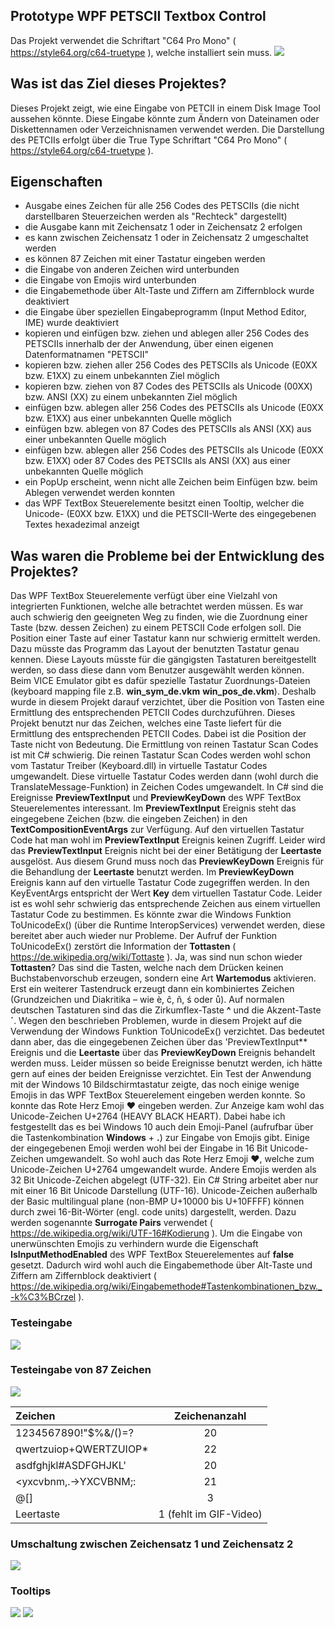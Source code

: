 ﻿## Prototype WPF PETSCII Textbox Control
Das Projekt verwendet die Schriftart "C64 Pro Mono" ( https://style64.org/c64-truetype ), welche installiert sein muss.
![](/images/Prototype_WPF_PETSCII_Textbox_Control_001.png)

## Was ist das Ziel dieses Projektes?
Dieses Projekt zeigt, wie eine Eingabe von PETCII in einem Disk Image Tool aussehen könnte.
Diese Eingabe könnte zum Ändern von Dateinamen oder Diskettennamen oder Verzeichnisnamen verwendet werden.
Die Darstellung des PETCIIs erfolgt über die True Type Schriftart "C64 Pro Mono" ( https://style64.org/c64-truetype ).

## Eigenschaften
- Ausgabe eines Zeichen für alle 256 Codes des PETSCIIs (die nicht darstellbaren Steuerzeichen werden als "Rechteck" dargestellt)
- die Ausgabe kann mit Zeichensatz 1 oder in Zeichensatz 2 erfolgen
- es kann zwischen Zeichensatz 1 oder in Zeichensatz 2 umgeschaltet werden
- es können 87 Zeichen mit einer Tastatur eingeben werden
- die Eingabe von anderen Zeichen wird unterbunden
- die Eingabe von Emojis wird unterbunden
- die Eingabemethode über Alt-Taste und Ziffern am Ziffernblock wurde deaktiviert
- die Eingabe über speziellen Eingabeprogramm (Input Method Editor, IME) wurde deaktiviert
- kopieren und einfügen bzw. ziehen und ablegen aller 256 Codes des PETSCIIs innerhalb der der Anwendung, über einen eigenen Datenformatnamen "PETSCII"
- kopieren bzw. ziehen aller 256 Codes des PETSCIIs als Unicode (E0XX bzw. E1XX) zu einem unbekannten Ziel möglich
- kopieren bzw. ziehen von 87 Codes des PETSCIIs als Unicode (00XX) bzw. ANSI (XX) zu einem unbekannten Ziel möglich
- einfügen bzw. ablegen aller 256 Codes des PETSCIIs als Unicode (E0XX bzw. E1XX) aus einer unbekannten Quelle möglich
- einfügen bzw. ablegen von 87 Codes des PETSCIIs als ANSI (XX) aus einer unbekannten Quelle möglich
- einfügen bzw. ablegen aller 256 Codes des PETSCIIs als Unicode (E0XX bzw. E1XX) oder 87 Codes des PETSCIIs als ANSI (XX) aus einer unbekannten Quelle möglich
- ein PopUp erscheint, wenn nicht alle Zeichen beim Einfügen bzw. beim Ablegen verwendet werden konnten
- das WPF TextBox Steuerelemente besitzt einen Tooltip, welcher die Unicode- (E0XX bzw. E1XX) und die PETSCII-Werte des eingegebenen Textes hexadezimal anzeigt

## Was waren die Probleme bei der Entwicklung des Projektes?
Das WPF TextBox Steuerelemente verfügt über eine Vielzahl von integrierten Funktionen, welche alle betrachtet werden müssen.
Es war auch schwierig den geeigneten Weg zu finden, wie die Zuordnung einer Taste (bzw. dessen Zeichen) zu einem PETSCII Code erfolgen soll.
Die Position einer Taste auf einer Tastatur kann nur schwierig ermittelt werden.
Dazu müsste das Programm das Layout der benutzten Tastatur genau kennen.
Diese Layouts müsste für die gängigsten Tastaturen bereitgestellt werden, so dass diese dann vom Benutzer ausgewählt werden können.
Beim VICE Emulator gibt es dafür spezielle Tastatur Zuordnungs-Dateien (keyboard mapping file z.B. **win_sym_de.vkm** **win_pos_de.vkm**).
Deshalb wurde in diesem Projekt darauf verzichtet, über die Position von Tasten eine Ermittlung des entsprechenden PETCII Codes durchzuführen.
Dieses Projekt benutzt nur das Zeichen, welches eine Taste liefert für die Ermittlung des entsprechenden PETCII Codes.
Dabei ist die Position der Taste nicht von Bedeutung.
Die Ermittlung von reinen Tastatur Scan Codes ist mit C# schwierig.
Die reinen Tastatur Scan Codes werden wohl schon vom Tastatur Treiber (Keyboard.dll) in virtuelle Tastatur Codes umgewandelt.
Diese virtuelle Tastatur Codes werden dann (wohl durch die TranslateMessage-Funktion) in Zeichen Codes umgewandelt.
In C# sind die Ereignisse **PreviewTextInput** und **PreviewKeyDown** des WPF TextBox Steuerelementes interessant.
Im **PreviewTextInput** Ereignis steht das eingegebene Zeichen (bzw. die eingeben Zeichen) in den **TextCompositionEventArgs** zur Verfügung.
Auf den virtuellen Tastatur Code hat man wohl im **PreviewTextInput** Ereignis keinen Zugriff.
Leider wird das **PreviewTextInput** Ereignis nicht bei der einer Betätigung der **Leertaste** ausgelöst.
Aus diesem Grund muss noch das **PreviewKeyDown** Ereignis für die Behandlung der **Leertaste** benutzt werden.
Im **PreviewKeyDown** Ereignis kann auf den virtuelle Tastatur Code zugegriffen werden.
In den KeyEventArgs entspricht der Wert **Key** dem virtuellen Tastatur Code.
Leider ist es wohl sehr schwierig das entsprechende Zeichen aus einem virtuellen Tastatur Code zu bestimmen.
Es könnte zwar die Windows Funktion ToUnicodeEx() (über die Runtime InteropServices) verwendet werden, diese bereitet aber auch wieder nur Probleme.
Der Aufruf der Funktion ToUnicodeEx() zerstört die Information der **Tottasten** ( https://de.wikipedia.org/wiki/Tottaste ).
Ja, was sind nun schon wieder **Tottasten**?
Das sind die Tasten, welche nach dem Drücken keinen Buchstabenvorschub erzeugen, sondern eine Art **Wartemodus** aktivieren.
Erst ein weiterer Tastendruck erzeugt dann ein kombiniertes Zeichen (Grundzeichen und Diakritika – wie è, ĉ, ñ, ś oder ů).
Auf normalen deutschen Tastaturen sind das die Zirkumflex-Taste **^**  und die Akzent-Taste **´**.
Wegen den beschrieben Problemen, wurde in diesem Projekt auf die Verwendung der Windows Funktion ToUnicodeEx() verzichtet.
Das bedeutet dann aber, das die eingegebenen Zeichen über das 'PreviewTextInput** Ereignis und die **Leertaste** über das **PreviewKeyDown** Ereignis behandelt werden muss.
Leider müssen so beide Ereignisse benutzt werden, ich hätte gern auf eines der beiden Ereignisse verzichtet.
Ein Test der Anwendung mit der Windows 10 Bildschirmtastatur zeigte, das noch einige wenige Emojis in das WPF TextBox Steuerelement eingeben werden konnte.
So konnte das Rote Herz Emoji ❤ eingeben werden. Zur Anzeige kam wohl das Unicode-Zeichen U+2764 (HEAVY BLACK HEART).
Dabei habe ich festgestellt das es bei Windows 10 auch dein Emoji-Panel (aufrufbar über die Tastenkombination **Windows** + **.**) zur Eingabe von Emojis gibt.
Einige der eingegebenen Emoji werden wohl bei der Eingabe in 16 Bit Unicode-Zeichen umgewandelt.
So wohl auch das Rote Herz Emoji ❤, welche zum Unicode-Zeichen U+2764 umgewandelt wurde.
Andere Emojis werden als 32 Bit Unicode-Zeichen abgelegt (UTF-32).
Ein C# String arbeitet aber nur mit einer 16 Bit Unicode Darstellung (UTF-16).
Unicode-Zeichen außerhalb der Basic multilingual plane (non-BMP U+10000 bis U+10FFFF) können durch zwei 16-Bit-Wörter (engl. code units) dargestellt, werden.
Dazu werden sogenannte **Surrogate Pairs** verwendet ( https://de.wikipedia.org/wiki/UTF-16#Kodierung ).
Um die Eingabe von unerwünschten Emojis zu verhindern wurde die Eigenschaft **IsInputMethodEnabled** des WPF TextBox Steuerelementes auf **false** gesetzt.
Dadurch wird wohl auch die Eingabemethode über Alt-Taste und Ziffern am Ziffernblock deaktiviert ( https://de.wikipedia.org/wiki/Eingabemethode#Tastenkombinationen_bzw._-k%C3%BCrzel ).


### Testeingabe
![](/images/Prototype_WPF_PETSCII_Textbox_Control_002.gif)

### Testeingabe von 87 Zeichen

![](/images/Prototype_WPF_PETSCII_Textbox_Control_003.gif)

| Zeichen               | Zeichenanzahl           |
|:----------------------|:-----------------------:|
| 1234567890!"$%&/()=?  | 20                      |
| qwertzuiop+QWERTZUIOP*| 22                      |
| asdfghjkl#ASDFGHJKL'  | 20                      |
| <yxcvbnm,.->YXCVBNM;: | 21                      |
| @[]                   | 3                       |
| Leertaste             | 1 (fehlt im GIF-Video)  |


### Umschaltung zwischen Zeichensatz 1 und Zeichensatz 2

![](/images/Prototype_WPF_PETSCII_Textbox_Control_004.gif)

### Tooltips

![](/images/Prototype_WPF_PETSCII_Textbox_Control_005.png)
![](/images/Prototype_WPF_PETSCII_Textbox_Control_006.png)